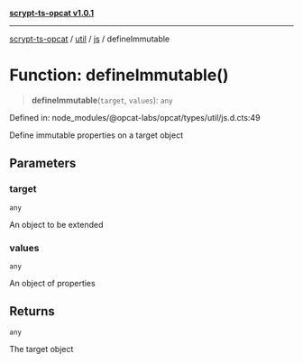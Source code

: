 [**scrypt-ts-opcat v1.0.1**](../../../../../README.md)

***

[scrypt-ts-opcat](../../../../../README.md) / [util](../../../README.md) / [js](../README.md) / defineImmutable

# Function: defineImmutable()

> **defineImmutable**(`target`, `values`): `any`

Defined in: node\_modules/@opcat-labs/opcat/types/util/js.d.cts:49

Define immutable properties on a target object

## Parameters

### target

`any`

An object to be extended

### values

`any`

An object of properties

## Returns

`any`

The target object
